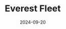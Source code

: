 ---  
layout: startup_page  
title: "Everest Fleet"  
id: "everestfleet.com"  
permalink: "/everestfleeteverestfleet.com09202024/"  
website: "https://everestfleet.com/"  
funding_round: "Series C"  
funding_amount: "$30M"  
investors: "Uber"  
about: "Everest Fleet provides end-to-end fleet management solutions for fleet operators and serves as a fleet partner to ride-sharing platforms like Uber and Ola. The company manages a large fleet of vehicles, including CNG and electric vehicles, and focuses on sustainable transportation solutions. Everest Fleet aims to be a leading player in India's evolving shared mobility space."  
markets: "Fleet Management, Car Sharing, Fleet Management, Ride Sharing, Transportation"  
hq: "Mumbai, Maharashtra, India"  
founded_year: "2016"  
linkedin: "https://in.linkedin.com/company/everest-fleet-pvt-ltd"  
twitter: "https://twitter.com/EverestFleet"  
instagram: ""  
facebook: "https://www.facebook.com/EverestFleetIndia"  
crunchbase: "https://www.crunchbase.com/organization/everest-fleet"  
pitchbook: "https://pitchbook.com/profiles/company/289987-48"  

date_display: "20-Sep-2024"  
date: "2024-09-20"

# SEO Optimization  
meta_title: "Everest Fleet - Series C Funding ($30M)"  
meta_description: "Everest Fleet, Everest Fleet provides end-to-end fleet management solutions for fleet operators and serves as a fleet partner to ride-sharing platforms like Uber and..."  
meta_keywords: "Everest Fleet, Fleet Management, Car Sharing, Fleet Management, Ride Sharing, Transportation, Series C funding"  
canonical_url: "https://startup.projectstartups.com/everestfleeteverestfleet.com09202024/"  
---